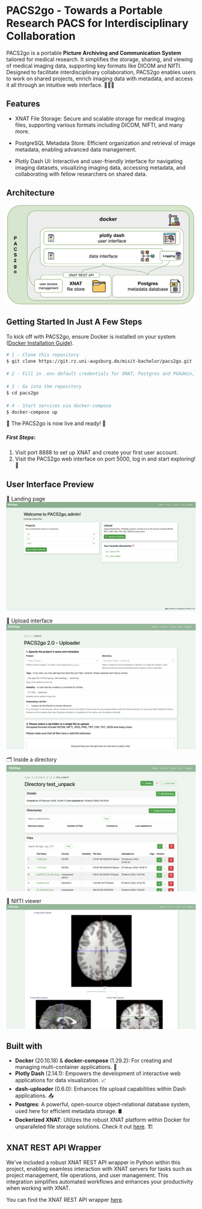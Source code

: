 # PACS2go - Towards a Portable Research PACS for Interdisciplinary Collaboration


PACS2go is a portable **Picture Archiving and Communication System** tailored for medical research. It simplifies the storage, sharing, and viewing of medical imaging data, supporting key formats like DICOM and NIfTI. Designed to facilitate interdisciplinary collaboration, PACS2go enables users to work on shared projects, enrich imaging data with metadata, and access it all through an intuitive web interface. 👩‍💻🩻

## Features

- XNAT File Storage: Secure and scalable storage for medical imaging files, supporting various formats including DICOM, NIFTI, and many more.

- PostgreSQL Metadata Store: Efficient organization and retrieval of image metadata, enabling advanced data management.

- Plotly Dash UI: Interactive and user-friendly interface for navigating imaging datasets, visualizing imaging data, accessing metadata, and collaborating with fellow researchers on shared data.

## Architecture

![](docs/architecture.png)

## Getting Started In Just A Few Steps

To kick off with PACS2go, ensure Docker is installed on your system ([Docker Installation Guide](https://docs.docker.com/engine/install/)).
  

```bash
# 1 - Clone this repository
$ git clone https://git.rz.uni-augsburg.de/misit-bachelor/pacs2go.git

# 2 - Fill in .env default credentials for XNAT, Postgres and PGAdmin, change SECRET_KEY in frontend/.env

# 3 - Go into the repository
$ cd pacs2go

# 4 - Start services via docker-compose
$ docker-compose up
```
  
🎉  The PACS2go is now live and ready! 🎉 

##### First Steps:
1. Visit port 8888 to set up XNAT and create your first user account.
2. Visit the PACS2go web interface on port 5000, log in and start exploring! 🚀


## User Interface Preview
🛬 Landing page 
![](docs/landing-ui.png)

💽 Upload interface
![](docs/upload-ui.png)

🗂️ Inside a directory
![](docs/directory-ui.png)

🧠 NIfTI viewer
![](docs/nifti-viewer.png)
  

## Built with

  
- **Docker** (20.10.18) & **docker-compose** (1.29.2): For creating and managing multi-container applications. 🐳
- **Plotly Dash** (2.14.1): Empowers the development of interactive web applications for data visualization. 📈
- **dash-uploader** (0.6.0): Enhances file upload capabilities within Dash applications. 📤
- **Postgres**: A powerful, open-source object-relational database system, used here for efficient metadata storage. 🛢️
- **Dockerized XNAT**: Utilizes the robust XNAT platform within Docker for unparalleled file storage solutions. Check it out [here](https://github.com/NrgXnat/xnat-docker-compose). 🏗️


## XNAT REST API Wrapper

We've included a robust XNAT REST API wrapper in Python within this project, enabling seamless interaction with XNAT servers for tasks such as project management, file operations, and user management. This integration simplifies automated workflows and enhances your productivity when working with XNAT.

You can find the XNAT REST API wrapper [here](https://github.com/frankkramer-lab/PACS2go/tree/main/pacs2go/data_interface/xnat).
